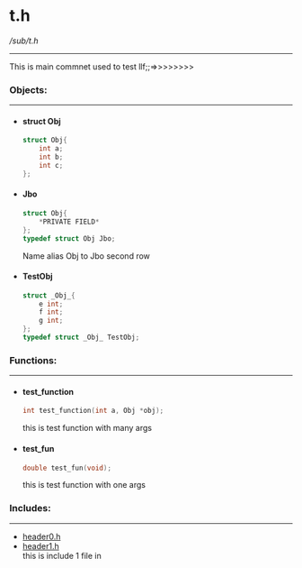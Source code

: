# t.h
*/sub/t.h*

---

This is main commnet
used to test
llf;;=>>>>>>>>
### **Objects:**

---

* #### **struct Obj**
	```c
	struct Obj{
		int a;
		int b;
		int c;
	};
	```
* #### **Jbo**
	```c
	struct Obj{
		*PRIVATE FIELD*
	};
	typedef struct Obj Jbo;
	```

	Name alias Obj to Jbo second row
* #### **TestObj**
	```c
	struct _Obj_{
		e int;
		f int;
		g int;
	};
	typedef struct _Obj_ TestObj;
	```
### **Functions:**

---

* #### **test_function**
	```c
	int test_function(int a, Obj *obj);
	```

	this is test function with many args
* #### **test_fun**
	```c
	double test_fun(void);
	```

	this is test function with one args
### **Includes:**

---

* [header0.h](Header0)
* [header1.h](Header1)\
	this is include 1 file in